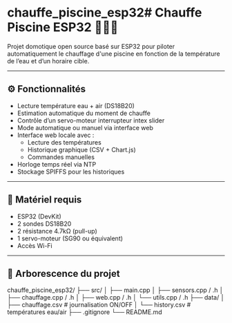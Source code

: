 # chauffe_piscine_esp32# Chauffe Piscine ESP32 🏊‍♂️🔥

Projet domotique open source basé sur ESP32 pour piloter automatiquement le chauffage d'une piscine en fonction de la température de l’eau et d’un horaire cible.

---

## ⚙️ Fonctionnalités

- Lecture température eau + air (DS18B20)
- Estimation automatique du moment de chauffe
- Contrôle d’un servo-moteur interrupteur intex slider
- Mode automatique ou manuel via interface web
- Interface web locale avec :
  - Lecture des températures
  - Historique graphique (CSV + Chart.js)
  - Commandes manuelles
- Horloge temps réel via NTP
- Stockage SPIFFS pour les historiques

---

## 📡 Matériel requis

- ESP32 (DevKit)
- 2 sondes DS18B20
- 2 résistance 4.7kΩ (pull-up)
- 1 servo-moteur (SG90 ou équivalent)
- Accès Wi-Fi

---

## 🧱 Arborescence du projet
chauffe_piscine_esp32/
├── src/
│ ├── main.cpp
│ ├── sensors.cpp / .h
│ ├── chauffage.cpp / .h
│ ├── web.cpp / .h
│ └── utils.cpp / .h
├── data/
│ ├── chauffage.csv # journalisation ON/OFF
│ └── history.csv # températures eau/air
├── .gitignore
└── README.md
